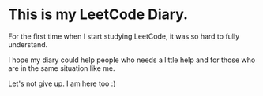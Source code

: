 # This is my LeetCode Diary.

 For the first time when I start studying LeetCode, it was so hard to fully understand.

 I hope my diary could help people who needs a little help and for those who are in the same situation like me.

 Let's not give up. I am here too :)
